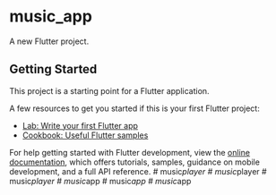 # music_app

A new Flutter project.

## Getting Started

This project is a starting point for a Flutter application.

A few resources to get you started if this is your first Flutter project:

- [Lab: Write your first Flutter app](https://docs.flutter.dev/get-started/codelab)
- [Cookbook: Useful Flutter samples](https://docs.flutter.dev/cookbook)

For help getting started with Flutter development, view the
[online documentation](https://docs.flutter.dev/), which offers tutorials,
samples, guidance on mobile development, and a full API reference.
#   m u s i c _ p l a y e r  
 #   m u s i c _ p l a y e r  
 #   m u s i c _ p l a y e r  
 #   m u s i c _ a p p  
 #   m u s i c _ a p p  
 #   m u s i c _ a p p  
 